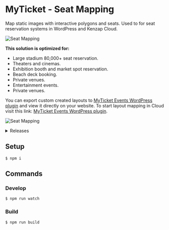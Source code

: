 # MyTicket - Seat Mapping

Map static images with interactive polygons and seats. Used to for seat reservation systems in WordPress and Kenzap Cloud.

![Seat Mapping](https://cdn.kenzap.com/github/img/myticket-1.png)

<b>This solution is optimized for:</b>

<ul>
<li>Large stadium 80,000+ seat reservation.</li>
<li>Theaters and cinemas.</li>
<li>Exhibition booth and market spot reservation.</li>
<li>Beach deck booking.</li>
<li>Private venues.</li>
<li>Entertainment events.</li>
<li>Private venues.</li>
</ul>

You can export custom created layouts to <a href="https://wordpress.org/plugins/myticket-events/" >MyTicket Events WordPress plugin</a> and view it directly on your website. To start layout mapping in Cloud visit this link: <a href="https://myticket.kenzap.cloud/" >MyTicket Events WordPress plugin</a>.

![Seat Mapping](https://cdn.kenzap.com/github/img/myticket-2.png)

<details><summary>Releases</summary><p><sup>version 2.4
- fixing forever loading screens for users with slow connection
- upgrading package and rollup configuration files

version 2.3
- adding price variations to the zone and individual seats

version 2.2
- adding custom fields for additional checkout information that can be used with WooCommerce

version 2.1
- implemeting zone rotation feature

version 2.0
- migration to ES6 scripting</sup></p></details>

## Setup

```shell
$ npm i
```

## Commands

### Develop

```sh
$ npm run watch
```

### Build

```sh
$ npm run build
```
